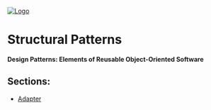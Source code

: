[![Logo](https://raw.githubusercontent.com/ogycode/DesignPatterns/master/merch/logoStructuralPatterns.jpg)](https://github.com/ogycode/DesignPatterns/tree/master/src/StructuralPatterns)

# Structural Patterns
**Design Patterns: Elements of Reusable Object-Oriented Software**

## Sections:
 - [Adapter](https://github.com/ogycode/DesignPatterns/blob/master/src/StructuralPatterns/Adapter)